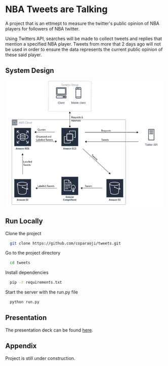 # NBA Tweets are Talking

A project that is an ettmept to measure the twitter's public opinion of NBA players for followers of NBA twitter.

Using Twitters API, searches will be made to collect tweets and replies that mention a specified NBA player. Tweets from more that 2 days ago will not be used in order to ensure the data represents the current public opinion of these said player. 


## System Design

<p align="center"> 
<img src="public/Assets/Labelled Tweets Diagram.png" width="500" height="400"></img>  
</p>

## Run Locally

Clone the project

```bash
  git clone https://github.com/coparaoji/tweets.git
```

Go to the project directory

```bash
  cd tweets
```

Install dependencies

```bash
  pip -r requirements.txt
```

Start the server with the run.py file

```bash
  python run.py
```


## Presentation
The presentation deck can be found <a href="https://docs.google.com/presentation/d/1Nb5vvN_XXGx6za1ZV8ilrjVG8_3qM_r5jGn9zps7m4o/edit?usp=sharing">here</a>.


## Appendix

Project is still under construction.
